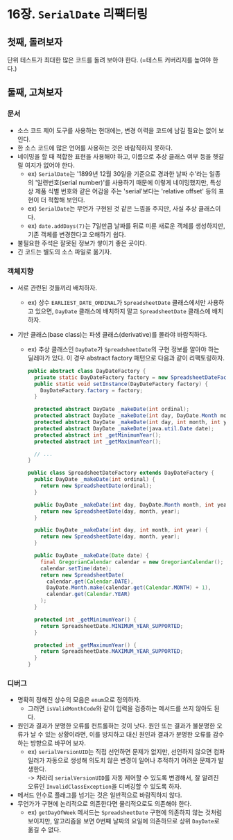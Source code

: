 # 16장. `SerialDate` 리팩터링

## 첫째, 돌려보자

단위 테스트가 최대한 많은 코드를 돌려 보아야 한다. (=테스트 커버리지를 높여야 한다.)

## 둘째, 고쳐보자

### 문서

- 소스 코드 제어 도구를 사용하는 현대에는, 변경 이력을 코드에 남길 필요는 없어 보인다.
- 한 소스 코드에 많은 언어를 사용하는 것은 바람직하지 못하다.
- 네이밍을 할 때 적합한 표현을 사용해야 하고, 이름으로 추상 클래스 여부 등을 헷갈릴 여지가 없어야 한다.
  - ex) `SerialDate`는 '1899년 12월 30일을 기준으로 경과한 날짜 수'라는 일종의 '일련번호(serial number)'를 사용하기 때문에 이렇게 네이밍했지만, 특성상 제품 식별 번호와 같은 어감을 주는 'serial'보다는 'relative offset' 등의 표현이 더 적합해 보인다.
  - ex) `SerialDate`는 무언가 구현된 것 같은 느낌을 주지만, 사실 추상 클래스이다.
  - ex) `date.addDays(7)`는 7일만큼 날짜를 뒤로 미룬 새로운 객체를 생성하지만, 기존 객체를 변경한다고 오해하기 쉽다.
- 불필요한 주석은 잘못된 정보가 쌓이기 좋은 곳이다.
- 긴 코드는 별도의 소스 파일로 옮기자.

### 객체지향

- 서로 관련된 것들끼리 배치하자.
  - ex) 상수 `EARLIEST_DATE_ORDINAL`가 `SpreadsheetDate` 클래스에서만 사용하고 있으면, `DayDate` 클래스에 배치하지 말고 `SpreadsheetDate` 클래스에 배치하자.
- 기반 클래스(base class)는 파생 클래스(derivative)를 몰라야 바람직하다.

  - ex) 추상 클래스인 `DayDate`가 `SpreadsheetDate`의 구현 정보를 알아야 하는 딜레마가 있다. 이 경우 abstract factory 패턴으로 다음과 같이 리팩토링하자.

    ```java
    public abstract class DayDateFactory {
      private static DayDateFactory factory = new SpreadsheetDateFactory();
      public static void setInstance(DayDateFactory factory) {
        DayDateFactory.factory = factory;
      }

      protected abstract DayDate _makeDate(int ordinal);
      protected abstract DayDate _makeDate(int day, DayDate.Month month, int year);
      protected abstract DayDate _makeDate(int day, int month, int year);
      protected abstract DayDate _makeDate(java.util.Date date);
      protected abstract int _getMinimumYear();
      protected abstract int _getMaximumYear();

      // ...
    }
    ```

    ```java
    public class SpreadsheetDateFactory extends DayDateFactory {
      public DayDate _makeDate(int ordinal) {
        return new SpreadsheetDate(ordinal);
      }

      public DayDate _makeDate(int day, DayDate.Month month, int year) {
        return new SpreadsheetDate(day, month, year);
      }

      public DayDate _makeDate(int day, int month, int year) {
        return new SpreadsheetDate(day, month, year);
      }

      public DayDate _makeDate(Date date) {
        final GregorianCalendar calendar = new GregorianCalendar();
        calendar.setTime(date);
        return new SpreadsheetDate(
          calendar.get(Calendar.DATE),
          DayDate.Month.make(calendar.get(Calendar.MONTH) + 1),
          calendar.get(Calendar.YEAR)
        );
      }

      protected int _getMinimumYear() {
        return SpreadsheetDate.MINIMUM_YEAR_SUPPORTED;
      }

      protected int _getMaximumYear() {
        return SpreadsheetDate.MAXIMUM_YEAR_SUPPORTED;
      }
    }
    ```

### 디버그

- 명확히 정해진 상수의 모음은 `enum`으로 정의하자.
  - 그러면 `isValidMonthCode`와 같이 입력을 검증하는 메서드를 쓰지 않아도 된다.
- 원인과 결과가 분명한 오류를 컨트롤하는 것이 낫다. 원인 또는 결과가 불분명한 오류가 날 수 있는 상황이라면, 이를 방지하고 대신 원인과 결과가 분명한 오류를 감수하는 방향으로 바꾸어 보자.
  - ex) `serialVersionUID`는 직접 선언하면 문제가 없지만, 선언하지 않으면 컴파일러가 자동으로 생성해 의도치 않은 변경이 일어나 추적하기 어려운 문제가 발생한다.  
    -> 차라리 `serialVersionUID`를 자동 제어할 수 있도록 변경해서, 잘 알려진 오류인 `InvalidClassException`을 디버깅할 수 있도록 하자.
- 메서드 인수로 플래그를 넘기는 것은 일반적으로 바람직하지 않다.
- 무언가가 구현에 논리적으로 의존한다면 물리적으로도 의존해야 한다.
  - ex) `getDayOfWeek` 메서드는 `SpreadsheetDate` 구현에 의존하지 않는 것처럼 보이지만, 알고리즘을 보면 0번째 날짜의 요일에 의존하므로 상위 `DayDate`로 옮길 수 없다.
